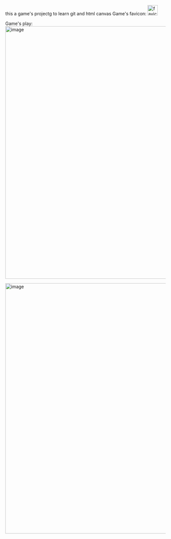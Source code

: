 this a game's projectg to learn git and html canvas
Game's favicon: 
<img width="32" alt="favicon" src="https://github.com/cjjjjjjk/moving_game/assets/119516491/b4989103-6a40-4de7-990a-14af1dc57dcd">

Game's play:
<img width="791" alt="image" src="https://github.com/cjjjjjjk/moving_game/assets/119516491/c3634209-4d86-4ffb-b522-27fa9d16acca">

<img width="784" alt="image" src="https://github.com/cjjjjjjk/moving_game/assets/119516491/d7c8540f-a1c9-4bb3-b537-2864bbdb2e1c">
